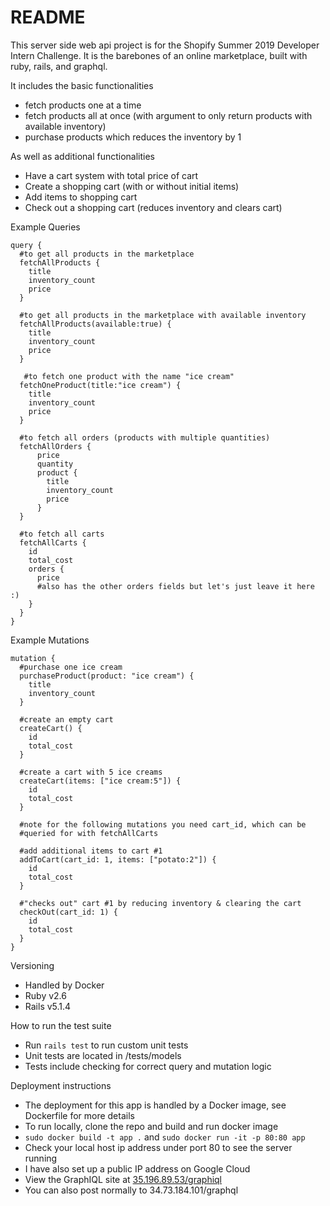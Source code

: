 # README

This server side web api project is for the Shopify Summer 2019 Developer Intern Challenge.
It is the barebones of an online marketplace, built with ruby, rails, and graphql.

It includes the basic functionalities
  * fetch products one at a time
  * fetch products all at once (with argument to only return products with available inventory)
  * purchase products which reduces the inventory by 1
  
As well as additional functionalities
  * Have a cart system with total price of cart
  * Create a shopping cart (with or without initial items)
  * Add items to shopping cart
  * Check out a shopping cart (reduces inventory and clears cart)

Example Queries
```
query {
  #to get all products in the marketplace
  fetchAllProducts {
    title
    inventory_count
    price
  }
  
  #to get all products in the marketplace with available inventory
  fetchAllProducts(available:true) {
    title
    inventory_count
    price
  }
  
   #to fetch one product with the name "ice cream"
  fetchOneProduct(title:"ice cream") {
    title
    inventory_count
    price
  }
  
  #to fetch all orders (products with multiple quantities)
  fetchAllOrders {
      price
      quantity
      product {
        title
        inventory_count
        price
      }
  }
  
  #to fetch all carts
  fetchAllCarts {
    id
    total_cost
    orders {
      price
      #also has the other orders fields but let's just leave it here :)
    }
  }
}
```

Example Mutations
```
mutation {
  #purchase one ice cream
  purchaseProduct(product: "ice cream") {
    title
    inventory_count
  }
  
  #create an empty cart
  createCart() {
    id
    total_cost
  }
  
  #create a cart with 5 ice creams
  createCart(items: ["ice cream:5"]) {
    id
    total_cost
  }
  
  #note for the following mutations you need cart_id, which can be
  #queried for with fetchAllCarts
  
  #add additional items to cart #1
  addToCart(cart_id: 1, items: ["potato:2"]) {
    id
    total_cost
  }
  
  #"checks out" cart #1 by reducing inventory & clearing the cart
  checkOut(cart_id: 1) {
    id
    total_cost
  }
}
```

Versioning
* Handled by Docker
* Ruby v2.6
* Rails v5.1.4

How to run the test suite

* Run `rails test` to run custom unit tests
* Unit tests are located in /tests/models
* Tests include checking for correct query and mutation logic

Deployment instructions
* The deployment for this app is handled by a Docker image, see Dockerfile for more details
* To run locally, clone the repo and build and run docker image
* `sudo docker build -t app .` and `sudo docker run -it -p 80:80 app`
* Check your local host ip address under port 80 to see the server running
* I have also set up a public IP address on Google Cloud
* View the GraphIQL site at [35.196.89.53/graphiql](35.196.89.53/graphiql)
* You can also post normally to 34.73.184.101/graphql 

